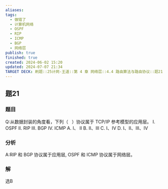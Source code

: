 ```yaml
---
aliases: 
tags:
  - 做错了
  - 计算机网络
  - OSPF
  - RIP
  - ICMP
  - BGP
  - 网络层
publish: true
finished: true
created: 2024-06-02 15:20
updated: 2024-07-07 21:34
TARGET DECK: 刷题::25计网-王道::第 4 章 网络层::4.4 路由算法与路由协议::题21
---
```


## 题21
### 题目
Q:从数据封装的角度看，下列（ $\;$ ）协议属于 TCP/IP 参考模型的应用层。
I. OSPF II. RIP III. BGP IV. ICMP
A. I、 II B. II、III C. I、IV D. I、II、III、IV
### 分析
A:RIP 和 BGP 协议属于应用层, OSPF 和 ICMP 协议属于网络层。
### 解
选B
<!--ID: 1720359976099-->

